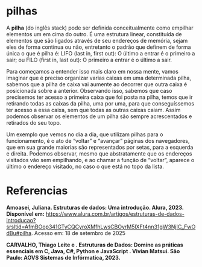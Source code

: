 # pilhas 

A **pilha** (do inglês stack) pode ser definida conceitualmente como empilhar elementos um em cima do outro. É uma estrutura linear, constituída de elementos que são ligados através de seu endereços de memória, sejam eles de forma contínua ou não, entretanto o padrão que definem de forma única o que é pilha é: LIFO (last in, first out): O último a entrar é o primeiro a sair; ou FILO (first in, last out): O primeiro a entrar é o último a sair.

Para começamos a entender isso mais claro em nossa mente, vamos imaginar que é preciso organizar varias caixas em uma determinada pilha, sabemos que a pilha de caixa vai aumente ao decorrer que outra caixa é posicionada sobre a anterior. Observando isso, sabemos que caso precisemos ter acesso a primeira caixa que foi posta na pilha, temos que ir retirando todas as caixas da pilha, uma por uma, para que conseguíssemos ter acesso a essa caixa, sem que todas as outras caixas caiam. Assim podemos observar os elementos de um pilha são sempre acrescentados e retirados do seu topo.

Um exemplo que vemos no dia a dia, que utilizam pilhas para o funcionamento, é o ato de “voltar” e “avançar” páginas dos navegadores, que em sua grande maiorias são representados por setas, para a esquerda e direita. Podemos observar, mesmo que abstratamente que os endereços visitados vão sem empilhando, e ao chamar a função de “voltar”, aparece o último o endereço visitado, no caso o que está no topo da lista. 	

# Referencias 

**Amoasei, Juliana. Estruturas de dados: Uma introdução. Alura, 2023. Disponível em:**  https://www.alura.com.br/artigos/estruturas-de-dados-introducao?srsltid=AfmBOop341GTyCQCyroXMfhLwsCBOyrM5lXFt4nn31gW3NjIC_FwOdBu#pilha. Acesso em: 18 de setembro de 2025

**CARVALHO, Thiago Leite e . Estruturas de Dados: Domine as práticas essenciais em C, Java, C#, Python e JavaScript . Vivian Matsui. São Paulo: AOVS Sistemas de Infórmatica, 2023.**

